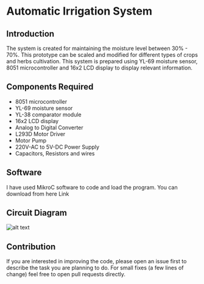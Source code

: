 # Automatic Irrigation System

## Introduction
The system is created for maintaining the moisture level between 30% - 70%. This prototype can be scaled and modified for different types of crops and herbs cultivation. This system is prepared using YL-69 moisture sensor, 8051 microcontroller and 16x2 LCD display to display relevant information.

## Components Required
* 8051 microcontroller
* YL-69 moisture sensor
* YL-38 comparator module
* 16x2 LCD display
* Analog to Digital Converter
* L293D Motor Driver
* Motor Pump
* 220V-AC to 5V-DC Power Supply
* Capacitors, Resistors and wires

## Software
I have used MikroC software to code and load the program. You can download from here Link

## Circuit Diagram
![alt text](https://github.com/rajatsharma369007/Automatic_Irrigation_System/blob/master/image/Capture6.JPG)

## Contribution
If you are interested in improving the code, please open an issue first to describe the task you are planning to do. For small fixes (a few lines of change) feel free to open pull requests directly.
